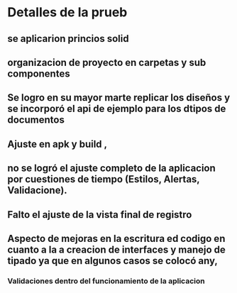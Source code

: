 # Detalles de la prueb
 ## se aplicarion princios solid
 ## organizacion de proyecto en carpetas y sub componentes

## Se logro en su mayor marte replicar los diseños y se incorporó el api de ejemplo para los dtipos de documentos
## Ajuste en apk y build , 
## no se logró  el ajuste  completo de la aplicacion por cuestiones de tiempo (Estilos, Alertas, Validacione).
## Falto el ajuste de la vista final de registro
## Aspecto de mejoras en  la escritura ed codigo en cuanto a la a creacion de interfaces y manejo de tipado ya que en algunos casos se colocó any,
### Validaciones dentro del funcionamiento de la aplicacion
